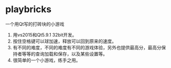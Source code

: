 # playbricks
一个用Qt写的打砖块的小游戏
1. 用vs2015和Qt5.9.1 32bit开发。
2. 按住空格键可以球加速，释放可以回到原来的速度。
3. 有不同的难度，不同的难度有不同的游戏体验，另外也提供最高分，最高分保持者等等的查询加载和保存，以及某些设置等。
4. 很简单的一个小游戏，练手之用。
